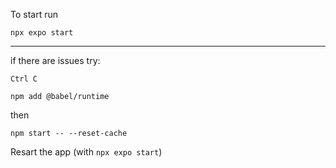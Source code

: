 To start run

`npx expo start`

-------------------------------------------------------

if there are issues try: 

`Ctrl C`

`npm add @babel/runtime`

then

`npm start -- --reset-cache`

Resart the app (with `npx expo start`)